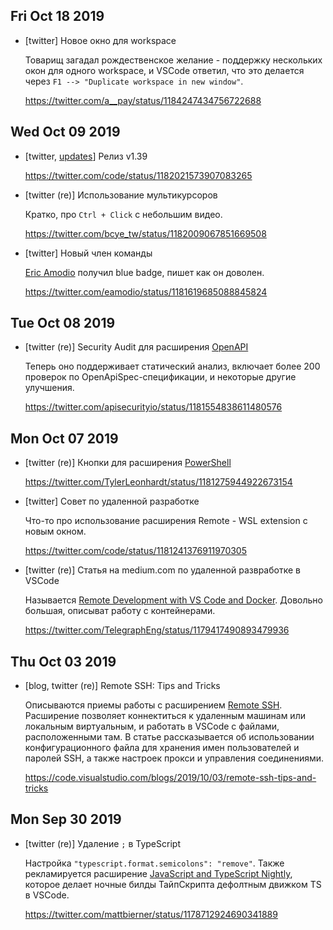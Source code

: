## Fri Oct 18 2019

- [twitter] Новое окно для workspace

  Товарищ загадал рождественское желание - поддержку нескольких окон для одного workspace, и VSCode ответил, что это делается через `F1 --> "Duplicate workspace in new window"`.

  <https://twitter.com/a__pay/status/1184247434756722688>

## Wed Oct 09 2019

- [twitter, [updates](vscode-1.39.html)] Релиз v1.39

  <https://twitter.com/code/status/1182021573907083265>

- [twitter (re)] Использование мультикурсоров

  Кратко, про `Ctrl + Click` с небольшим видео.

  <https://twitter.com/bcye_tw/status/1182009067851669508>

- [twitter] Новый член команды

  [Eric Amodio](https://twitter.com/eamodio) получил blue badge, пишет как он доволен.

  <https://twitter.com/eamodio/status/1181619685088845824>

## Tue Oct 08 2019

- [twitter (re)] Security Audit для расширения [OpenAPI](https://marketplace.visualstudio.com/items?itemName=42Crunch.vscode-openapi)

  Теперь оно поддерживает статический анализ, включает более 200 проверок по OpenApiSpec-спецификации, и некоторые другие улучшения.

  <https://twitter.com/apisecurityio/status/1181554838611480576>

## Mon Oct 07 2019

- [twitter (re)] Кнопки для расширения [PowerShell](https://marketplace.visualstudio.com/items?itemName=ms-vscode.PowerShell)

  <https://twitter.com/TylerLeonhardt/status/1181275944922673154>

- [twitter] Совет по удаленной разработке

  Что-то про использование расширения Remote - WSL extension с новым окном.

  <https://twitter.com/code/status/1181241376911970305>

- [twitter (re)] Статья на medium.com по удаленной развработке в VSCode

  Называется [Remote Development with VS Code and Docker](https://medium.com/the-telegraph-engineering/remote-development-with-vs-code-a8d8fe8aa9e). Довольно большая, описыват работу с контейнерами.

  <https://twitter.com/TelegraphEng/status/1179417490893479936>

## Thu Oct 03 2019

- [blog, twitter (re)] Remote SSH: Tips and Tricks

  Описываются приемы работы с расширением [Remote SSH](https://marketplace.visualstudio.com/items?itemName=ms-vscode-remote.remote-ssh). Расширение позволяет коннектиться к удаленным машинам или локальным виртуальным, и работать в VSCode с файлами, расположенными там. В статье рассказывается об использовании конфигурационного файла для хранения имен пользователей и паролей SSH, а также настроек прокси и управления соединениями.

  <https://code.visualstudio.com/blogs/2019/10/03/remote-ssh-tips-and-tricks>

## Mon Sep 30 2019

- [twitter (re)] Удаление `;` в TypeScript

  Настройка `"typescript.format.semicolons": "remove"`. Также рекламируется расширение [JavaScript and TypeScript Nightly](https://marketplace.visualstudio.com/items?itemName=ms-vscode.vscode-typescript-next), которое делает ночные билды ТайпСкрипта дефолтным движком TS в VSCode.

  <https://twitter.com/mattbierner/status/1178712924690341889>

